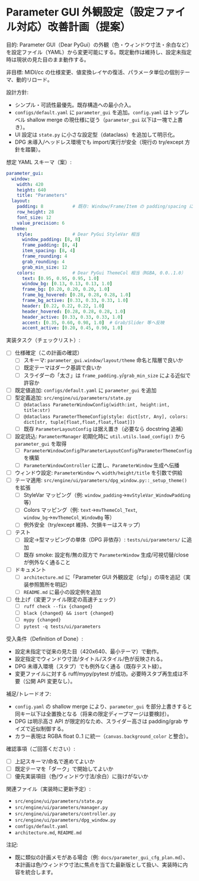 # Parameter GUI 外観設定（設定ファイル対応）改善計画（提案）

目的: Parameter GUI（Dear PyGui）の外観（色・ウィンドウ寸法・余白など）を設定ファイル（YAML）から変更可能にする。既定動作は維持し、設定未指定時は現状の見た目のまま動作する。

非目標: MIDI/cc の仕様変更、値変換レイヤの復活、パラメータ単位の個別テーマ、動的リロード。

設計方針:
- シンプル・可読性最優先。既存構造への最小介入。
- `configs/default.yaml` に `parameter_gui` を追加。`config.yaml` はトップレベル shallow merge の現仕様に従う（`parameter_gui` 以下は一塊で上書き）。
- UI 設定は `state.py` に小さな設定型（dataclass）を追加して明示化。
- DPG 未導入/ヘッドレス環境でも import/実行が安全（現行の try/except 方針を踏襲）。

想定 YAML スキーマ（案）:

```yaml
parameter_gui:
  window:
    width: 420
    height: 640
    title: "Parameters"
  layout:
    padding: 8           # 既存: Window/Frame/Item の padding/spacing に適用
    row_height: 28
    font_size: 12
    value_precision: 6
  theme:
    style:               # Dear PyGui StyleVar 相当
      window_padding: [8, 8]
      frame_padding: [8, 4]
      item_spacing: [8, 4]
      frame_rounding: 4
      grab_rounding: 4
      grab_min_size: 12
    colors:              # Dear PyGui ThemeCol 相当（RGBA, 0.0..1.0）
      text: [0.95, 0.95, 0.95, 1.0]
      window_bg: [0.13, 0.13, 0.13, 1.0]
      frame_bg: [0.20, 0.20, 0.20, 1.0]
      frame_bg_hovered: [0.28, 0.28, 0.28, 1.0]
      frame_bg_active: [0.33, 0.33, 0.33, 1.0]
      header: [0.22, 0.22, 0.22, 1.0]
      header_hovered: [0.28, 0.28, 0.28, 1.0]
      header_active: [0.33, 0.33, 0.33, 1.0]
      accent: [0.35, 0.60, 0.98, 1.0]  # Grab/Slider 等へ反映
      accent_active: [0.20, 0.45, 0.90, 1.0]
```

実装タスク（チェックリスト）:

- [ ] 仕様確定（この計画の確認）
  - [ ] スキーマ: `parameter_gui.window/layout/theme` 命名と階層で良いか
  - [ ] 既定テーマはダーク基調で良いか
  - [ ] スライダーの「太さ」は `frame_padding.y`/`grab_min_size` による近似で許容か
- [ ] 既定値追加: `configs/default.yaml` に `parameter_gui` を追加
- [ ] 型定義追加: `src/engine/ui/parameters/state.py`
  - [ ] `@dataclass ParameterWindowConfig(width:int, height:int, title:str)`
  - [ ] `@dataclass ParameterThemeConfig(style: dict[str, Any], colors: dict[str, tuple[float,float,float,float]])`
  - [ ] 既存 `ParameterLayoutConfig` は据え置き（必要なら docstring 追補）
- [ ] 設定読込: `ParameterManager` 初期化時に `util.utils.load_config()` から `parameter_gui` を取得
  - [ ] `ParameterWindowConfig`/`ParameterLayoutConfig`/`ParameterThemeConfig` を構築
  - [ ] `ParameterWindowController` に渡し、`ParameterWindow` 生成へ伝播
- [ ] ウィンドウ設定: `ParameterWindow` へ `width/height/title` を引数で供給
- [ ] テーマ適用: `src/engine/ui/parameters/dpg_window.py::_setup_theme()` を拡張
  - [ ] StyleVar マッピング（例: `window_padding`→`mvStyleVar_WindowPadding` 等）
  - [ ] Colors マッピング（例: `text`→`mvThemeCol_Text`, `window_bg`→`mvThemeCol_WindowBg` 等）
  - [ ] 例外安全（try/except 維持、欠損キーはスキップ）
- [ ] テスト
  - [ ] 設定→型マッピングの単体（DPG 非依存）: `tests/ui/parameters/` に追加
  - [ ] 既存 smoke: 設定有/無の双方で `ParameterWindow` 生成/可視切替/close が例外なく通ること
- [ ] ドキュメント
  - [ ] `architecture.md` に「Parameter GUI 外観設定（cfg）」の項を追記（実装参照箇所を明記）
  - [ ] `README.md` に最小の設定例を追加
- [ ] 仕上げ（変更ファイル限定の高速チェック）
  - [ ] `ruff check --fix {changed}`
  - [ ] `black {changed} && isort {changed}`
  - [ ] `mypy {changed}`
  - [ ] `pytest -q tests/ui/parameters`

受入条件（Definition of Done）:
- 設定未指定で従来の見た目（420x640、最小テーマ）で動作。
- 設定指定でウィンドウ寸法/タイトル/スタイル/色が反映される。
- DPG 未導入環境（スタブ）でも例外なく通る（既存テスト緑）。
- 変更ファイルに対する ruff/mypy/pytest が成功。必要時スタブ再生成は不要（公開 API 変更なし）。

補足/トレードオフ:
- `config.yaml` の shallow merge により、`parameter_gui` を部分上書きすると同キー以下は全置換となる（将来の限定ディープマージは要検討）。
- DPG は明示高さ API が限定的なため、スライダー高さは padding/grab サイズで近似制御する。
- カラー表現は RGBA float 0..1 に統一（`canvas.background_color` と整合）。

確認事項（ご回答ください）:
- [ ] 上記スキーマ/命名で進めてよいか
- [ ] 既定テーマを「ダーク」で開始してよいか
- [ ] 優先実装項目（色/ウィンドウ寸法/余白）に抜けがないか

関連ファイル（実装時に更新予定）:
- `src/engine/ui/parameters/state.py`
- `src/engine/ui/parameters/manager.py`
- `src/engine/ui/parameters/controller.py`
- `src/engine/ui/parameters/dpg_window.py`
- `configs/default.yaml`
- `architecture.md`, `README.md`

注記:
- 既に類似の計画メモがある場合（例: `docs/parameter_gui_cfg_plan.md`）、本計画は色/ウィンドウ寸法に焦点を当てた最新版として扱い、実装時に内容を統合します。

